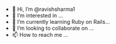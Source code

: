 - 👋 Hi, I’m @ravishsharma1
- 👀 I’m interested in ...
- 🌱 I’m currently learning Ruby on Rails...
- 💞️ I’m looking to collaborate on ...
- 📫 How to reach me ...

<!---
ravishsharma1/ravishsharma1 is a ✨ special ✨ repository because its `README.md` (this file) appears on your GitHub profile.
You can click the Preview link to take a look at your changes.
--->

